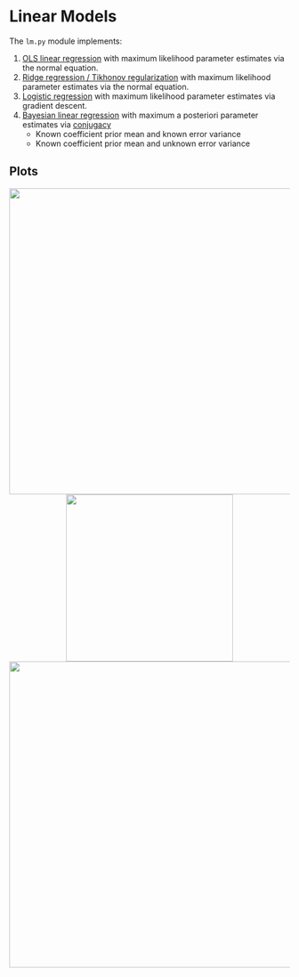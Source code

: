 # Linear Models
The `lm.py` module implements:

1. [OLS linear regression](https://en.wikipedia.org/wiki/Ordinary_least_squares) with maximum likelihood parameter estimates via the normal equation.
2. [Ridge regression / Tikhonov regularization](https://en.wikipedia.org/wiki/Tikhonov_regularization)
   with maximum likelihood parameter estimates via the normal equation.
2. [Logistic regression](https://en.wikipedia.org/wiki/Logistic_regression) with maximum likelihood parameter estimates via gradient descent.
3. [Bayesian linear regression](https://en.wikipedia.org/wiki/Bayesian_linear_regression) with maximum a posteriori parameter estimates via [conjugacy](https://en.wikipedia.org/wiki/Conjugate_prior#Table_of_conjugate_distributions)
    - Known coefficient prior mean and known error variance
    - Known coefficient prior mean and unknown error variance

## Plots
<p align="center">
<img src="img/plot_logistic.png" align='center' height="550" />

<img src="img/plot_bayes.png" align='center' height="300" />

<img src="img/plot_regression.png" align='center' height="550" />
</p>